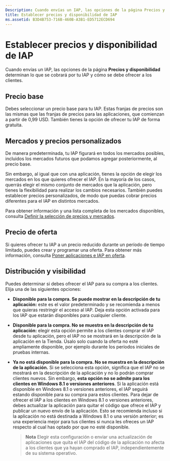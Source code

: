 ```yaml
---
Description: Cuando envías un IAP, las opciones de la página Precios y disponibilidad determinan lo que se cobrará por tu IAP y cómo se debe ofrecer a los clientes.
title: Establecer precios y disponibilidad de IAP
ms.assetid: B3D4B753-716B-460B-A3B1-ED5712ECD694
---
```


# Establecer precios y disponibilidad de IAP


Cuando envías un IAP, las opciones de la página **Precios y disponibilidad** determinan lo que se cobrará por tu IAP y cómo se debe ofrecer a los clientes.

## Precio base


Debes seleccionar un precio base para tu IAP. Estas franjas de precios son las mismas que las franjas de precios para las aplicaciones, que comienzan a partir de 0,99 USD. También tienes la opción de ofrecer tu IAP de forma gratuita.

## Mercados y precios personalizados


De manera predeterminada, tu IAP figurará en todos los mercados posibles, incluidos los mercados futuros que podamos agregar posteriormente, al precio base.

Sin embargo, al igual que con una aplicación, tienes la opción de elegir los mercados en los que quieres ofrecer el IAP. En la mayoría de los casos, querrás elegir el mismo conjunto de mercados que la aplicación, pero tienes la flexibilidad para realizar los cambios necesarios. También puedes establecer precios personalizados, de modo que puedas cobrar precios diferentes para el IAP en distintos mercados.

Para obtener información y una lista completa de los mercados disponibles, consulta [Definir la selección de precios y mercados](define-pricing-and-market-selection.md).

## Precio de oferta


Si quieres ofrecer tu IAP a un precio reducido durante un período de tiempo limitado, puedes crear y programar una oferta. Para obtener más información, consulta [Poner aplicaciones e IAP en oferta](put-apps-and-iaps-on-sale.md).

## Distribución y visibilidad


Puedes determinar si debes ofrecer el IAP para su compra a los clientes. Elija una de las siguientes opciones:

-   **Disponible para la compra. Se puede mostrar en la descripción de tu aplicación:** este es el valor predeterminado y se recomienda a menos que quieras restringir el acceso al IAP. Deja esta opción activada para los IAP que estarán disponibles para cualquier cliente.
-   **Disponible para la compra. No se muestra en la descripción de tu aplicación:** elegir esta opción permite a los clientes comprar el IAP desde tu aplicación, pero el IAP no se mostrará en la descripción de la aplicación en la Tienda. Úsalo solo cuando la oferta no esté ampliamente disponible, por ejemplo durante los períodos iniciales de pruebas internas.
-   **Ya no está disponible para la compra. No se muestra en la descripción de la aplicación.** Si se selecciona esta opción, significa que el IAP no se mostrará en la descripción de la aplicación y no lo podrán comprar clientes nuevos. Sin embargo, **esta opción no se admite para los clientes en Windows 8.1 o versiones anteriores**. Si la aplicación está disponible en Windows 8.1 o versiones anteriores, el IAP seguirá estando disponible para su compra para estos clientes. Para dejar de ofrecer el IAP a los clientes en Windows 8.1 o versiones anteriores, debes actualizar la aplicación para quitar el código que ofrece el IAP y publicar un nuevo envío de la aplicación. Esto se recomienda incluso si la aplicación no está destinada a Windows 8.1 o una versión anterior; es una experiencia mejor para tus clientes si nunca les ofreces un IAP respecto al cual has optado por que no esté disponible.
    
    > **Nota**  Elegir esta configuración o enviar una actualización de aplicaciones que quita el IAP del código de la aplicación no afecta a los clientes que ya hayan comprado el IAP, independientemente de su sistema operativo.

     

 

 






<!--HONumber=Mar16_HO1-->


